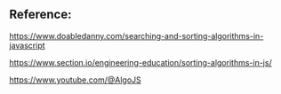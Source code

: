 ## Reference:
https://www.doabledanny.com/searching-and-sorting-algorithms-in-javascript

https://www.section.io/engineering-education/sorting-algorithms-in-js/

https://www.youtube.com/@AlgoJS
